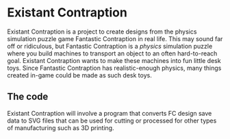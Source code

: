 # Existant Contraption
Existant Contraption is a project to create designs from the physics simulation puzzle game Fantastic Contraption in real life. This may sound far off or ridiculous, but Fantastic Contraption is a *physics* simulation puzzle where you build machines to transport an object to an often hard-to-reach goal. Existant Contraption wants to make these machines into fun little desk toys. Since Fantastic Contraption has realistic-enough physics, many things created in-game could be made as such desk toys.
## The code
Existant Contraption will involve a program that converts FC design save data to SVG files that can be used for cutting or processed for other types of manufacturing such as 3D printing.
